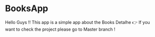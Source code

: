 # BooksApp
Hello Guys !! This app is a simple app about the Books Detalhe
👉 If you want to check the project please go to Master branch !
